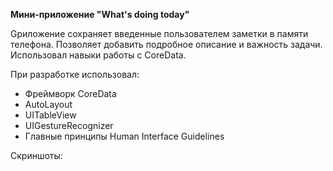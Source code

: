 **Мини-приложение "What's doing today"**

   Gриложение сохраняет введенные пользователем заметки в памяти телефона. Позволяет добавить подробное описание и важность задачи. Использовал навыки работы с CoreData.

При разработке использовал:
* Фреймворк СoreData
* AutoLayout
* UITableView
* UIGestureRecognizer
* Главные принципы Human Interface Guidelines


Скриншоты:

![]()

